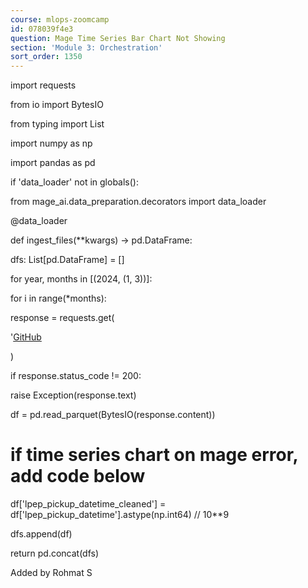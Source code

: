 ```yaml
---
course: mlops-zoomcamp
id: 078039f4e3
question: Mage Time Series Bar Chart Not Showing
section: 'Module 3: Orchestration'
sort_order: 1350
---
```


import requests

from io import BytesIO

from typing import List

import numpy as np

import pandas as pd

if 'data_loader' not in globals():

from mage_ai.data_preparation.decorators import data_loader

@data_loader

def ingest_files(**kwargs) -> pd.DataFrame:

dfs: List[pd.DataFrame] = []

for year, months in [(2024, (1, 3))]:

for i in range(*months):

response = requests.get(

'[GitHub](https://github.com/mage-ai/datasets/raw/master/taxi/green'f'/{year}/{i:02d}.parquet')

)

if response.status_code != 200:

raise Exception(response.text)

df = pd.read_parquet(BytesIO(response.content))

# if time series chart on mage error, add code below

df['lpep_pickup_datetime_cleaned'] = df['lpep_pickup_datetime'].astype(np.int64) // 10**9

dfs.append(df)

return pd.concat(dfs)

Added by Rohmat S

